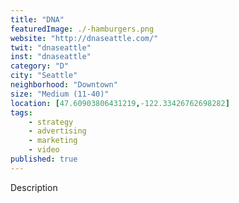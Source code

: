 ```yaml
---
title: "DNA"
featuredImage: ./-hamburgers.png
website: "http://dnaseattle.com/"
twit: "dnaseattle"
inst: "dnaseattle"
category: "D"
city: "Seattle"
neighborhood: "Downtown"
size: "Medium (11-40)"
location: [47.60903806431219,-122.33426762698282]
tags:
    - strategy
    - advertising
    - marketing
    - video
published: true
---
```


Description
